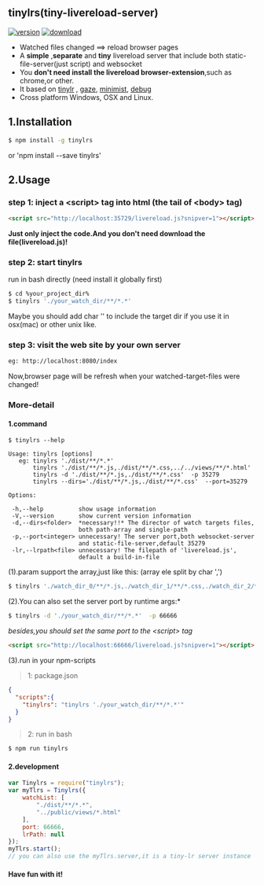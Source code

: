 ## tinylrs(tiny-livereload-server)

[![version](https://img.shields.io/npm/v/tinylrs.svg "version")](https://www.npmjs.com/package/tinylrs)
[![download](https://img.shields.io/npm/dm/tinylrs.svg "download")](https://www.npmjs.com/package/tinylrs)


- Watched files changed ==&gt; reload browser pages
- A **simple** ,**separate** and **tiny** livereload server that include both static-file-server(just script) and websocket
- You **don't need install the livereload browser-extension**,such as chrome,or other.
- It based on [tinylr](https://github.com/mklabs/tiny-lr) ,
[gaze](https://github.com/shama/gaze),
[minimist](https://github.com/substack/minimist),
[debug](https://github.com/visionmedia/debug)
- Cross platform Windows, OSX and Linux.


## 1.Installation
```bash
$ npm install -g tinylrs
````
or 'npm install --save tinylrs'


## 2.Usage

### step 1: inject a &lt;script&gt; tag into html (the tail of &lt;body&gt; tag)
```html
<script src="http://localhost:35729/livereload.js?snipver=1"></script>
````
**Just only inject the code.And you don't need download the file(livereload.js)!**


### step 2: start tinylrs
run in bash directly (need install it globally first)
```bash
$ cd %your_project_dir%
$ tinylrs './your_watch_dir/**/*.*'
````
Maybe you should add char '' to include the target dir if you use it in osx(mac) or other unix like.


### step 3: visit the web site by your own server
```bash
eg: http://localhost:8080/index
````
Now,browser page will be refresh when your watched-target-files were changed!




### More-detail
#### 1.command
````
$ tinylrs --help
````

```text
Usage: tinylrs [options]
   eg: tinylrs './dist/**/*.*'
       tinylrs './dist/**/*.js,./dist/**/*.css,../../views/**/*.html'
       tinylrs -d './dist/**/*.js,./dist/**/*.css'  -p 35279
       tinylrs --dirs='./dist/**/*.js,./dist/**/*.css'  --port=35279

Options:

 -h,--help          show usage information
 -V,--version       show current version information
 -d,--dirs<folder>  *necessary!!* The director of watch targets files,
                    both path-array and single-path
 -p,--port<integer> unnecessary! The server port,both websocket-server
                    and static-file-server,default 35279
 -lr,--lrpath<file> unnecessary! The filepath of 'livereload.js',
                    default a build-in-file
````

(1).param support the array,just like this: (array ele split by char ',')
```bash
$ tinylrs './watch_dir_0/**/*.js,./watch_dir_1/**/*.css,./watch_dir_2/**/*.html'
````

(2).You can also set the server port by runtime args:*
```bash
$ tinylrs -d './your_watch_dir/**/*.*'  -p 66666
````
*besides,you should set the same port to the &lt;script&gt; tag*
```html
<script src="http://localhost:66666/livereload.js?snipver=1"></script>
````

(3).run in your npm-scripts
> 1: package.json
```json
{
  "scripts":{
    "tinylrs": "tinylrs './your_watch_dir/**/*.*'"
  }
}
````
> 2: run in bash
```bash
$ npm run tinylrs
````


#### 2.development
```js
var Tinylrs = require("tinylrs");
var myTlrs = Tinylrs({
    watchList: [
        "./dist/**/*.*",
        "../public/views/*.html"
    ],
    port: 66666,
    lrPath: null
});
myTlrs.start();
// you can also use the myTlrs.server,it is a tiny-lr server instance
````



#### Have fun with it!



